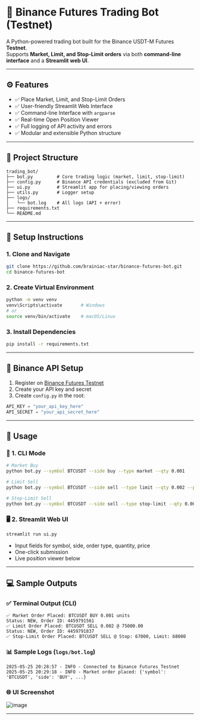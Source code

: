 # 🔁 Binance Futures Trading Bot (Testnet)

A Python-powered trading bot built for the Binance USDT-M Futures **Testnet**.  
Supports **Market, Limit, and Stop-Limit orders** via both **command-line interface** and a **Streamlit web UI**.

---

## ⚙️ Features

- ✅ Place Market, Limit, and Stop-Limit Orders
- ✅ User-friendly Streamlit Web Interface
- ✅ Command-line Interface with `argparse`
- ✅ Real-time Open Position Viewer
- ✅ Full logging of API activity and errors
- ✅ Modular and extensible Python structure

---

## 📂 Project Structure

```
trading_bot/
├── bot.py         # Core trading logic (market, limit, stop-limit)
├── config.py      # Binance API credentials (excluded from Git)
├── ui.py          # Streamlit app for placing/viewing orders
├── utils.py       # Logger setup
├── logs/
│   └── bot.log    # All logs (API + error)
├── requirements.txt
└── README.md
```

---

## 🔐 Setup Instructions

### 1. Clone and Navigate
```bash
git clone https://github.com/brainiac-star/binance-futures-bot.git
cd binance-futures-bot
```

### 2. Create Virtual Environment
```bash
python -m venv venv
venv\Scripts\activate       # Windows
# or
source venv/bin/activate    # macOS/Linux
```

### 3. Install Dependencies
```bash
pip install -r requirements.txt
```

---

## 🔑 Binance API Setup

1. Register on [Binance Futures Testnet](https://testnet.binancefuture.com)
2. Create your API key and secret
3. Create `config.py` in the root:
```python
API_KEY = "your_api_key_here"
API_SECRET = "your_api_secret_here"
```

---

## 🚀 Usage

### 📌 1. CLI Mode
```bash
# Market Buy
python bot.py --symbol BTCUSDT --side buy --type market --qty 0.001

# Limit Sell
python bot.py --symbol BTCUSDT --side sell --type limit --qty 0.002 --price 75000

# Stop-Limit Sell
python bot.py --symbol BTCUSDT --side sell --type stop-limit --qty 0.002 --stop 67000 --price 68000
```

### 🖥️ 2. Streamlit Web UI
```bash
streamlit run ui.py
```

- Input fields for symbol, side, order type, quantity, price
- One-click submission
- Live position viewer below

---

## 💻 Sample Outputs

### ✅ Terminal Output (CLI)
```
✅ Market Order Placed: BTCUSDT BUY 0.001 units
Status: NEW, Order ID: 4459791561
✅ Limit Order Placed: BTCUSDT SELL 0.002 @ 75000.00
Status: NEW, Order ID: 4459791837
✅ Stop-Limit Order Placed: BTCUSDT SELL @ Stop: 67000, Limit: 68000
```

### 📊 Sample Logs (`logs/bot.log`)
```
2025-05-25 20:28:57 - INFO - Connected to Binance Futures Testnet
2025-05-25 20:29:18 - INFO - Market order placed: {'symbol': 'BTCUSDT', 'side': 'BUY', ...}
```

### 🌐 UI Screenshot 

![image](https://github.com/user-attachments/assets/7e1fb8e5-acee-4a49-bab1-6c398a12e19a)


---


